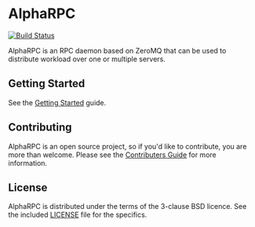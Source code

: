 # AlphaRPC

[![Build Status](https://travis-ci.org/alphacomm/alpharpc.png?branch=master)](https://travis-ci.org/alphacomm/alpharpc)

AlphaRPC is an RPC daemon based on ZeroMQ that can be used to distribute
workload over one or multiple servers.

## Getting Started

See the [Getting Started](doc/getting-started.md) guide.

## Contributing

AlphaRPC is an open source project, so if you'd like to contribute, you are
more than welcome. Please see the [Contributers Guide](doc/CONTRIBUTING.md) for
more information.

## License

AlphaRPC is distributed under the terms of the 3-clause BSD licence. See
the included [LICENSE](LICENSE) file for the specifics.
